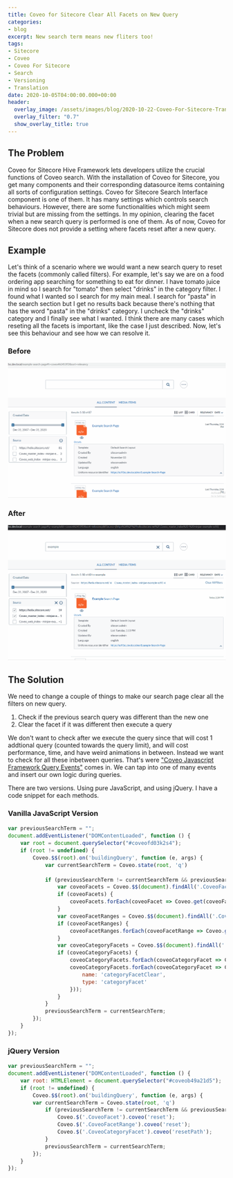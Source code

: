 ```yaml
---
title: Coveo for Sitecore Clear All Facets on New Query
categories:
- blog
excerpt: New search term means new fliters too!
tags:
- Sitecore
- Coveo
- Coveo For Sitecore
- Search
- Versioning
- Translation
date: 2020-10-05T04:00:00.000+00:00
header:
  overlay_image: /assets/images/blog/2020-10-22-Coveo-For-Sitecore-Translate-And-Change-Default-Terms/2020-10-22-Coveo-For-Sitecore-Translate-And-Change-Default-Terms-Hero.png
  overlay_filter: "0.7"
  show_overlay_title: true
---
```


## The Problem

Coveo for Sitecore Hive Framework lets developers utilize the crucial functions of Coveo search. With the installation of Coveo for Sitecore, you get many components and their corresponding datasource items containing all sorts of configuration settings. Coveo for Sitecore Search Interface component is one of them. It has many settings which controls search behaviours. However, there are some functionalities which might seem trivial but are missing from the settings. In my opinion, clearing the facet when a new search query is performed is one of them. As of now, Coveo for Sitecore does not provide a setting where facets reset after a new query.

## Example

Let's think of a scenario where we would want a new search query to reset the facets (commonly called filters). For example, let's say we are on a food ordering app searching for something to eat for dinner. I have tomato juice in mind so I search for "tomato" then select "drinks" in the category filter. I found what I wanted so I search for my main meal. I search for "pasta" in the search section but I get no results back because there's nothing that has the word "pasta" in the "drinks" category. I uncheck the "drinks" category and I finally see what I wanted.
I think there are many cases which reseting all the facets is important, like the case I just described.
Now, let's see this behaviour and see how we can resolve it.

### Before
![](/assets/images/blog/2020-10-05-Coveo-For-Sitecore-Clear-All-Facets-On-New-Query/2020-10-05-Coveo-For-Sitecore-Clear-All-Facets-On-New-Query-01.gif)

### After
![](/assets/images/blog/2020-10-05-Coveo-For-Sitecore-Clear-All-Facets-On-New-Query/2020-10-05-Coveo-For-Sitecore-Clear-All-Facets-On-New-Query-02.gif)

## The Solution

We need to change a couple of things to make our search page clear all the filters on new query.
1. Check if the previous search query was different than the new one
2. Clear the facet if it was different then execute a query

We don't want to check after we execute the query since that will cost 1 addtional query (counted towards the query limit), and will cost performance, time, and have weird animations in between.
Instead we want to check for all these inbetween queries.
That's were ["Coveo Javascript Framework Query Events"](https://docs.coveo.com/en/417/javascript-search-framework/javascript-search-framework-events#query-events) comes in.
We can tap into one of many events and insert our own logic during queries.

There are two versions. Using pure JavaScript, and using jQuery.
I have a code snippet for each methods.

### Vanilla JavaScript Version
``` js
var previousSearchTerm = "";
document.addEventListener("DOMContentLoaded", function () {
    var root = document.querySelector("#coveofd03k2s4");
    if (root != undefined) {
        Coveo.$$(root).on('buildingQuery', function (e, args) {
            var currentSearchTerm = Coveo.state(root, 'q')

            if (previousSearchTerm != currentSearchTerm && previousSearchTerm != "") {
                var coveoFacets = Coveo.$$(document).findAll('.CoveoFacet');
                if (coveoFacets) {
                    coveoFacets.forEach(coveoFacet => Coveo.get(coveoFacet).reset());
                }
                var coveoFacetRanges = Coveo.$$(document).findAll('.CoveoFacetRange');
                if (coveoFacetRanges) {
                    coveoFacetRanges.forEach(coveoFacetRange => Coveo.get(coveoFacetRange).reset());
                }
                var coveoCategoryFacets = Coveo.$$(document).findAll('.CoveoCategoryFacet');
                if (coveoCategoryFacets) {
                    coveoCategoryFacets.forEach(coveoCategoryFacet => Coveo.get(coveoCategoryFacet).resetPath());
                    coveoCategoryFacets.forEach(coveoCategoryFacet => Coveo.get(coveoCategoryFacet).logAnalyticsEvent({
                        name: 'categoryFacetClear',
                        type: 'categoryFacet'
                    }));
                }
            }
            previousSearchTerm = currentSearchTerm;
        });
    }
});
```


### jQuery Version
``` js
var previousSearchTerm = "";
document.addEventListener("DOMContentLoaded", function () {
    var root: HTMLElement = document.querySelector("#coveob49a21d5");
    if (root != undefined) {
        Coveo.$$(root).on('buildingQuery', function (e, args) {
        var currentSearchTerm = Coveo.state(root, 'q')
            if (previousSearchTerm != currentSearchTerm && previousSearchTerm != "") {
                Coveo.$('.CoveoFacet').coveo('reset');
                Coveo.$('.CoveoFacetRange').coveo('reset');
                Coveo.$('.CoveoCategoryFacet').coveo('resetPath');
            }
            previousSearchTerm = currentSearchTerm;
        });
    }
});
```
